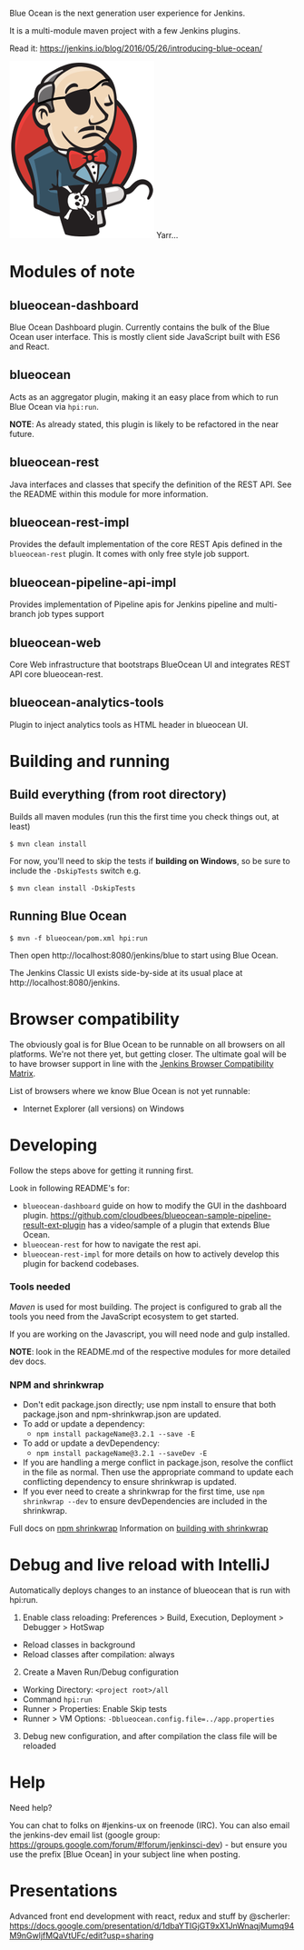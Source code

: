 Blue Ocean is the next generation user experience for Jenkins.

It is a multi-module maven project with a few Jenkins plugins. 

Read it: 
https://jenkins.io/blog/2016/05/26/introducing-blue-ocean/




![Pirate logo, because it's ocean and stuff](logo-yarrr.png)
Yarr...

# Modules of note
## blueocean-dashboard

Blue Ocean Dashboard plugin. Currently contains the bulk of the Blue Ocean user interface. This is mostly client side JavaScript built with ES6 and React. 

## blueocean

Acts as an aggregator plugin, making it an easy place from which to run Blue Ocean via `hpi:run`. 

__NOTE__: As already stated, this plugin is likely to be refactored in the near future.


## blueocean-rest

Java interfaces and classes that specify the definition of the REST API. See the README within this module for more information.

## blueocean-rest-impl

Provides the default implementation of the core REST Apis defined in the `blueocean-rest` plugin. It comes with only free style job support.


## blueocean-pipeline-api-impl

Provides implementation of Pipeline apis for Jenkins pipeline and multi-branch job types support


## blueocean-web

Core Web infrastructure that bootstraps BlueOcean UI and integrates REST API core blueocean-rest.  

## blueocean-analytics-tools

Plugin to inject analytics tools as HTML header in blueocean UI.
    
# Building and running

## Build everything (from root directory)
Builds all maven modules (run this the first time you check things out, at least)

```
$ mvn clean install
```

For now, you'll need to skip the tests if __building on Windows__, so be sure to include the `-DskipTests` switch e.g.

```
$ mvn clean install -DskipTests
```

## Running Blue Ocean

```
$ mvn -f blueocean/pom.xml hpi:run
```

Then open http://localhost:8080/jenkins/blue to start using Blue Ocean.

The Jenkins Classic UI exists side-by-side at its usual place at http://localhost:8080/jenkins.

# Browser compatibility

The obviously goal is for Blue Ocean to be runnable on all browsers on all platforms. We're not there yet, but getting
closer. The ultimate goal will be to have browser support in line with the [Jenkins Browser Compatibility Matrix](https://wiki.jenkins-ci.org/display/JENKINS/Browser+Compatibility+Matrix). 

List of browsers where we know Blue Ocean is not yet runnable:

* Internet Explorer (all versions) on Windows



# Developing 

Follow the steps above for getting it running first. 

Look in following README's for:
* ``blueocean-dashboard`` guide on how to modify the GUI in the dashboard plugin. https://github.com/cloudbees/blueocean-sample-pipeline-result-ext-plugin has a video/sample of a plugin that extends Blue Ocean. 
* ``blueocean-rest`` for how to navigate the rest api. 
* ``blueocean-rest-impl`` for more details on how to actively develop this plugin for backend codebases.

### Tools needed

*Maven* is used for most building. The project is configured to grab all the tools you need from the JavaScript ecosystem to get started. 

If you are working on the Javascript, you will need node and gulp installed.


__NOTE__: look in the README.md of the respective modules for more detailed dev docs. 

### NPM and shrinkwrap

- Don't edit package.json directly; use npm install to ensure that both package.json and npm-shrinkwrap.json are updated.
- To add or update a dependency:
   - `npm install packageName@3.2.1 --save -E`
- To add or update a devDependency:
   - `npm install packageName@3.2.1 --saveDev -E`
- If you are handling a merge conflict in package.json, resolve the conflict in the file as normal. Then use
the appropriate command to update each conflicting dependency to ensure shrinkwrap is updated.
- If you ever need to create a shrinkwrap for the first time, use `npm shrinkwrap --dev` to ensure devDependencies are
included in the shrinkwrap.

Full docs on [npm shrinkwrap](https://docs.npmjs.com/cli/shrinkwrap)
Information on [building with shrinkwrap](https://docs.npmjs.com/cli/shrinkwrap#building-shrinkwrapped-packages)


# Debug and live reload with IntelliJ
Automatically deploys changes to an instance of blueocean that is run with hpi:run.

1. Enable class reloading: Preferences > Build, Execution, Deployment > Debugger > HotSwap
  * Reload classes in background
  * Reload classes after compilation: always
2. Create a Maven Run/Debug configuration
 * Working Directory: `<project root>/all`
 * Command `hpi:run`
 * Runner > Properties: Enable Skip tests
 * Runner > VM Options: `-Dblueocean.config.file=../app.properties`
3. Debug new configuration, and after compilation the class file will be reloaded

# Help

Need help? 

You can chat to folks on #jenkins-ux on freenode (IRC). You can also email the jenkins-dev email list (google group: https://groups.google.com/forum/#!forum/jenkinsci-dev) - but ensure you use the prefix [Blue Ocean] in your subject line when posting.

# Presentations

Advanced front end development with react, redux and stuff by @scherler: https://docs.google.com/presentation/d/1dbaYTIGjGT9xX1JnWnaqjMumq94M9nGwljfMQaVtUFc/edit?usp=sharing
